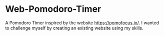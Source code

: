 # Web-Pomodoro-Timer
A Pomodoro Timer inspired by the website https://pomofocus.io/. I wanted to challenge myself by creating an existing website using my skills.
